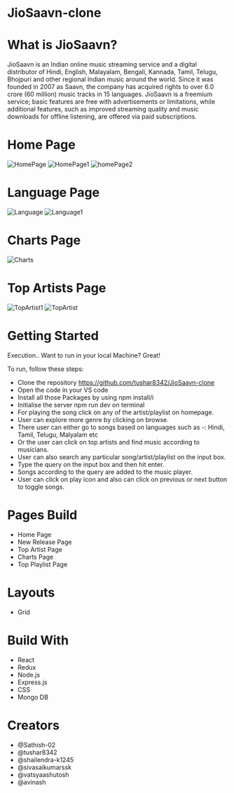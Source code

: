 # JioSaavn-clone

# What is JioSaavn?
JioSaavn is an Indian online music streaming service and a digital distributor of Hindi, English, Malayalam, Bengali, Kannada, Tamil, Telugu, Bhojpuri and other regional Indian music around the world. Since it was founded in 2007 as Saavn, the company has acquired rights to over 6.0 crore (60 million) music tracks in 15 languages. JioSaavn is a freemium service; basic features are free with advertisements or limitations, while additional features, such as improved streaming quality and music downloads for offline listening, are offered via paid subscriptions.

# Home Page

![HomePage](https://user-images.githubusercontent.com/95916859/161554527-eec9c355-516d-440f-964d-195cd42b6ff7.png)
![HomePage1](https://user-images.githubusercontent.com/95916859/161554534-ea9604ea-fab2-4ac9-a31b-270d99ef03d4.png)
![homePage2](https://user-images.githubusercontent.com/95916859/161554537-612fa247-c5b3-4b84-9193-4e69f2767945.png)


# Language Page
![Language](https://user-images.githubusercontent.com/95916859/161554687-5bd82d0d-3670-4e3e-ba0a-75d03c371536.png)
![Language1](https://user-images.githubusercontent.com/95916859/161554692-e9b01df7-7eca-4d02-8e4e-dc654384e59a.png)


# Charts Page
![Charts](https://user-images.githubusercontent.com/95916859/161554746-ceb22611-6b8b-41e0-ba38-7557d42e7359.png)

# Top Artists Page
![TopArtist1](https://user-images.githubusercontent.com/95916859/161554799-2514a51f-cb74-4058-a58e-ca7d596297a3.png)
![TopArtist](https://user-images.githubusercontent.com/95916859/161554791-7b8ad2c9-f231-46df-afbb-f161a590079d.png)

# Getting Started
Execution..
Want to run in your local Machine? Great!

To run, follow these steps:

- Clone the repository https://github.com/tushar8342/JioSaavn-clone
- Open the code in your VS code
- Install all those Packages by using npm install/i
- Initialise the server npm run dev on terminal
- For playing the song click on any of the artist/playlist on homepage.
- User can explore more genre by clicking on browse.
- There user can either go to songs based on languages such as -: Hindi, Tamil, Telugu, Malyalam etc
- Or the user can click on top artists and find music according to musicians.
- User can also search any particular song/artist/playlist on the input box.
- Type the query on the input box and then hit enter.
- Songs according to the query are added to the music player.
- User can click on play icon and also can click on previous or next button to toggle songs.

# Pages Build
- Home Page
- New Release Page
- Top Artist Page
- Charts Page
- Top Playlist Page

# Layouts
- Grid

# Build With
- React
- Redux
- Node.js
- Express.js
- CSS
- Mongo DB

# Creators
- @Sathish-02
- @tushar8342
- @shailendra-k1245
- @sivasaikumarssk
- @vatsyaashutosh
- @avinash


